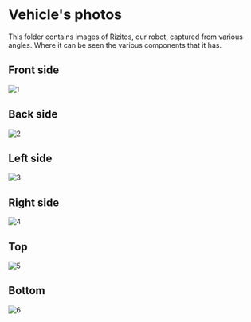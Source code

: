 Vehicle's photos
====

This folder contains images of Rizitos, our robot, captured from various angles. Where it can be seen the various components that it has.

## Front side
![1](https://github.com/csvprobotica/Rizitos_2025/blob/main/v-photos/v-photos/v1/rizitos-front%20side.jpg)

## Back side
![2](https://github.com/csvprobotica/RoSGhost/blob/main/v-photos/v3/RoSGhost-Back.jpg)

## Left side
![3](https://github.com/csvprobotica/RoSGhost/blob/main/v-photos/v3/RoSGhost-Left.jpg)

## Right side
![4](https://github.com/csvprobotica/RoSGhost/blob/main/v-photos/v3/RoSGhost-Right.jpg)

## Top
![5](https://github.com/csvprobotica/RoSGhost/blob/main/v-photos/v3/RoSGhost-Top.jpg)

## Bottom 
![6](https://github.com/csvprobotica/RoSGhost/blob/main/v-photos/v3/RoSGhost-Bottom.jpg)
